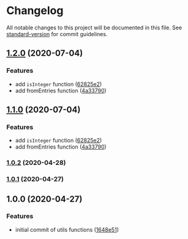 # Changelog

All notable changes to this project will be documented in this file. See [standard-version](https://github.com/conventional-changelog/standard-version) for commit guidelines.

## [1.2.0](https://github.com/devnetic/utils/compare/v1.0.2...v1.2.0) (2020-07-04)


### Features

* add `isInteger` function ([62825e2](https://github.com/devnetic/utils/commit/62825e2384b449a63254f3f4b6193646aca5c9a7))
* add fromEntries function ([4a33790](https://github.com/devnetic/utils/commit/4a3379014213610a7ca227543badd0dd71c3d8bd))

## [1.1.0](https://github.com/devnetic/utils/compare/v1.0.2...v1.1.0) (2020-07-04)


### Features

* add `isInteger` function ([62825e2](https://github.com/devnetic/utils/commit/62825e2384b449a63254f3f4b6193646aca5c9a7))
* add fromEntries function ([4a33790](https://github.com/devnetic/utils/commit/4a3379014213610a7ca227543badd0dd71c3d8bd))

### [1.0.2](https://github.com/devnetic/utils/compare/v1.0.1...v1.0.2) (2020-04-28)

### [1.0.1](https://github.com/devnetic/utils/compare/v1.1.0...v1.0.1) (2020-04-27)

## 1.0.0 (2020-04-27)


### Features

* initial commit of utils functions ([1648e51](https://github.com/devnetic/utils/commit/1648e5130b69ace0fb5f30171aaa82cda3a066df))
